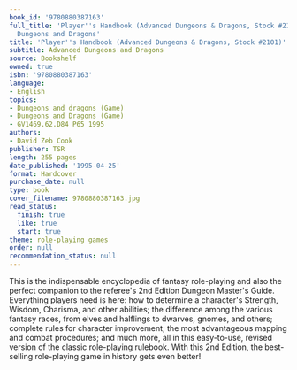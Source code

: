 ```yaml
---
book_id: '9780880387163'
full_title: 'Player''s Handbook (Advanced Dungeons & Dragons, Stock #2101): Advanced
  Dungeons and Dragons'
title: 'Player''s Handbook (Advanced Dungeons & Dragons, Stock #2101)'
subtitle: Advanced Dungeons and Dragons
source: Bookshelf
owned: true
isbn: '9780880387163'
language:
- English
topics:
- Dungeons and dragons (Game)
- Dungeons and Dragons (Game)
- GV1469.62.D84 P65 1995
authors:
- David Zeb Cook
publisher: TSR
length: 255 pages
date_published: '1995-04-25'
format: Hardcover
purchase_date: null
type: book
cover_filename: 9780880387163.jpg
read_status:
  finish: true
  like: true
  start: true
theme: role-playing games
order: null
recommendation_status: null
---
```

This is the indispensable encyclopedia of fantasy role-playing and also the perfect companion to the referee's 2nd Edition Dungeon Master's Guide. Everything players need is here: how to determine a character's Strength, Wisdom, Charisma, and other abilities; the difference among the various fantasy races, from elves and halflings to dwarves, gnomes, and others; complete rules for character improvement; the most advantageous mapping and combat procedures; and much more, all in this easy-to-use, revised version of the classic role-playing rulebook. With this 2nd Edition, the best-selling role-playing game in history gets even better!

